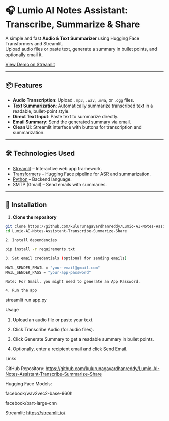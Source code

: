 # 🎧 Lumio AI Notes Assistant: Transcribe, Summarize & Share

A simple and fast **Audio & Text Summarizer** using Hugging Face Transformers and Streamlit.  
Upload audio files or paste text, generate a summary in bullet points, and optionally email it.

[View Demo on Streamlit](https://share.streamlit.io/kulurunagavardhanreddy/Lumio-AI-Notes-Assistant-Transcribe-Summarize-Share/main/app.py)

---

## 📦 Features

- **Audio Transcription**: Upload `.mp3`, `.wav`, `.m4a`, or `.ogg` files.  
- **Text Summarization**: Automatically summarize transcribed text in a readable, bullet-point style.  
- **Direct Text Input**: Paste text to summarize directly.  
- **Email Summary**: Send the generated summary via email.  
- **Clean UI**: Streamlit interface with buttons for transcription and summarization.

---

## 🛠️ Technologies Used

- [Streamlit](https://streamlit.io/) – Interactive web app framework.  
- [Transformers](https://huggingface.co/transformers/) – Hugging Face pipeline for ASR and summarization.  
- [Python](https://www.python.org/) – Backend language.  
- SMTP (Gmail) – Send emails with summaries.  

---

## 🚀 Installation

1. **Clone the repository**

```bash
git clone https://github.com/kulurunagavardhanreddy/Lumio-AI-Notes-Assistant-Transcribe-Summarize-Share.git
cd Lumio-AI-Notes-Assistant-Transcribe-Summarize-Share

2. Install dependencies

pip install -r requirements.txt

3. Set email credentials (optional for sending emails)

MAIL_SENDER_EMAIL = "your-email@gmail.com"
MAIL_SENDER_PASS = "your-app-password"

Note: For Gmail, you might need to generate an App Password.

4. Run the app

```
streamlit run app.py


Usage

1. Upload an audio file or paste your text.

2. Click Transcribe Audio (for audio files).

3. Click Generate Summary to get a readable summary in bullet points.

4. Optionally, enter a recipient email and click Send Email.

Links

GitHub Repository: https://github.com/kulurunagavardhanreddy/Lumio-AI-Notes-Assistant-Transcribe-Summarize-Share

Hugging Face Models:

facebook/wav2vec2-base-960h

facebook/bart-large-cnn

Streamlit: https://streamlit.io/